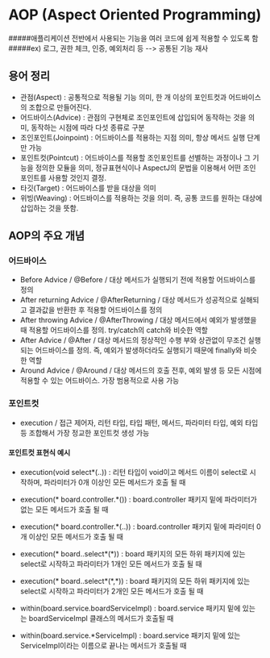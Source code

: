 # AOP (Aspect Oriented Programming)
#####애플리케이션 전반에서 사용되는 기능을 여러 코드에 쉽게 적용할 수 있도록 함
#####ex) 로그, 권한 체크, 인증, 예외처리 등
--> 공통된 기능 재사

## 용어 정리
- 관점(Aspect) : 공통적으로 적용될 기능 의미, 한 개 이상의 포인트컷과 어드바이스의 조합으로 만들어진다.
- 어드바이스(Advice) : 관점의 구현체로 조인포인트에 삽입되어 동작하는 것을 의미, 동작하는 시점에 따라 다섯 종류로 구분
- 조인포인트(Joinpoint) : 어드바이스를 적용하는 지점 의미, 항상 메서드 실행 단계만 가능
- 포인트컷(Pointcut) : 어드바이스를 적용할 조인포인트를 선별하는 과정이나 그 기능을 정의한 모듈을 의미, 정규표현식이나 AspectJ의 문법을 이용해서 어떤 조인포인트를 사용할 것인지 결정.
- 타깃(Target) : 어드바이스를 받을 대상을 의미
- 위빙(Weaving) : 어드바이스를 적용하는 것을 의미. 즉, 공통 코드를 원하는 대상에 삽입하는 것을 뜻함.

## AOP의 주요 개념
### 어드바이스
- Before Advice / @Before / 대상 메서드가 실행되기 전에 적용할 어드바이스를 정의
- After returning Advice / @AfterReturning / 대상 메서드가 성공적으로 실해되고 결과값을 반환한 후 적용할 어드바이스를 정의
- After throwing Advice / @AfterThrowing / 대상 메서드에서 예외가 발생했을 때 적용할 어드바이스를 정의. try/catch의 catch와 비슷한 역할
- After Advice / @After / 대상 메서드의 정상적인 수행 부와 상관없이 무조건 실행되는 어드바이스를 정의. 즉, 예외가 발생하더라도 실행되기 때문에 finally와 비슷한 역할
- Around Advice / @Around / 대상 메서드의 호출 전후, 예외 발생 등 모든 시점에 적용할 수 있는 어드바이스. 가장 범용적으로 사용 가능

### 포인트컷
- execution / 접근 제어자, 리턴 타입, 타입 패턴, 메서드, 파라미터 타입, 예외 타입 등 조합해서 가장 정교한 포인트컷 생성 가능
#### 포인트컷 표현식 예시
- execution(void select*(..)) : 리턴 타입이 void이고 메서드 이름이 select로 시작하며, 파라미터가 0개 이상인 모든 메서드가 호출 될 때
- execution(* board.controller.*()) : board.controller 패키지 밑에 파라미터가 없는 모든 메서드가 호출 될 때
- execution(* board.controller.*(..)) : board.controller 패키지 밑에 파라미터 0개 이상인 모든 메서드가 호출 될 때 
- execution(* board..select*(*)) : board 패키지의 모든 하위 패키지에 있는 select로 시작하고 파라미터가 1개인 모든 메서드가 호출 될 때
- execution(* board..select*(\*,\*)) : board 패키지의 모든 하위 패키지에 있는 select로 시작하고 파라미터가 2개인 모든 메서드가 호출 될 때

- within(board.service.boardServiceImpl) : board.service 패키지 밑에 있는 는 boardServiceImpl 클래스의 메서드가 호출될 때
- within(board.service.*ServiceImpl) : board.service 패키지 밑에 있는 ServiceImpl이라는 이름으로 끝나는 메서드가 호출될 때 
